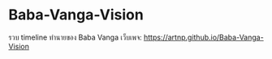 # Baba-Vanga-Vision
รวบ timeline ทำนายของ Baba Vanga
เว็บเพจ: https://artnp.github.io/Baba-Vanga-Vision
